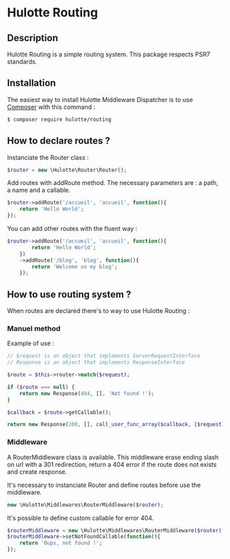 # Hulotte Routing
## Description
Hulotte Routing is a simple routing system. This package respects PSR7 standards.

## Installation
The easiest way to install Hulotte Middleware Dispatcher is to use 
[Composer](https://getcomposer.org/) with this command : 

```bash
$ composer require hulotte/routing
```

## How to declare routes ?
Instanciate the Router class :

```php
$router = new \Hulotte\Router\Router();
```

Add routes with addRoute method. The necessary parameters are : a path, a name 
and a callable. 

```php
$router->addRoute('/accueil', 'accueil', function(){
    return 'Hello World';
});
```

You can add other routes with the fluent way :

```php
$router->addRoute('/accueil', 'accueil', function(){
        return 'Hello World';
    })
    ->addRoute('/blog', 'blog', function(){
        return 'Welcome on my blog';
    });
```

## How to use routing system ?
When routes are declared there's to way to use Hulotte Routing :

### Manuel method
Example of use :

```php
// $request is an object that implements ServerRequestInterface
// Response is an object that implements ResponseInterface

$route = $this->router->match($request);

if ($route === null) {
    return new Response(404, [], 'Not found !');
}

$callback = $route->getCallable();

return new Response(200, [], call_user_func_array($callback, [$request]));
```

### Middleware
A RouterMiddleware class is available. This middleware erase ending slash on url 
with a 301 redirection, return a 404 error if the route does not exists and create
response.

It's necessary to instanciate Router and define routes before use the middleware.

```php
new \Hulotte\Middlewares\RouterMiddleware($router);
```

It's possible to define custom callable for error 404.

```php
$routerMiddleware = new \Hulotte\Middlewares\RouterMiddleware($router);
$routerMiddleware->setNotFoundCallable(function(){
    return 'Oups, not found !';
});
```
